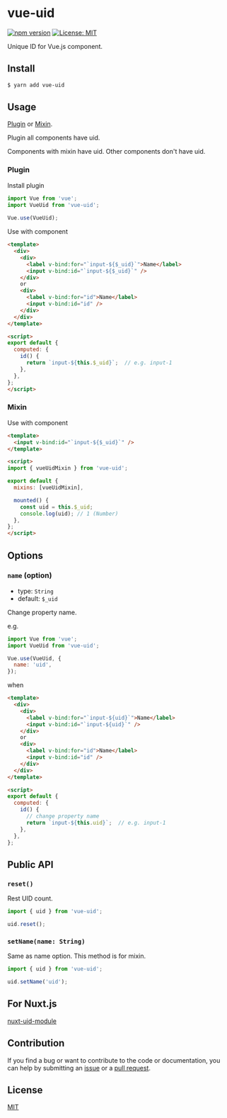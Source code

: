 # vue-uid

[![npm version](https://badge.fury.io/js/vue-uid.svg)](https://badge.fury.io/js/vue-uid)
[![License: MIT](https://img.shields.io/badge/License-MIT-green.svg)](https://opensource.org/licenses/MIT)

Unique ID for Vue.js component.


## Install

```bash
$ yarn add vue-uid
```

## Usage

[Plugin](#Plugin) or [Mixin](#Mixin).

Plugin all components have uid.

Components with mixin have uid.
Other components don't have uid.

### Plugin

Install plugin

```JavaScript
import Vue from 'vue';
import VueUid from 'vue-uid';
 
Vue.use(VueUid);
```

Use with component

```HTML
<template>
  <div>
    <div>
      <label v-bind:for="`input-${$_uid}`">Name</label>
      <input v-bind:id="`input-${$_uid}`" />
    </div>
    or
    <div>
      <label v-bind:for="id">Name</label>
      <input v-bind:id="id" />
    </div>
  </div>
</template>

<script>
export default {
  computed: {
    id() {
      return `input-${this.$_uid}`;  // e.g. input-1
    },
  },
};
</script>
```

### Mixin

Use with component

```HTML
<template>
  <input v-bind:id="`input-${$_uid}`" />
</template>

<script>
import { vueUidMixin } from 'vue-uid';

export default {
  mixins: [vueUidMixin],

  mounted() {
    const uid = this.$_uid;
    console.log(uid); // 1 (Number)
  },
};
</script>
```

## Options

### `name` (option)

- type: `String`
- default: `$_uid`

Change property name.

e.g.

```JavaScript
import Vue from 'vue';
import VueUid from 'vue-uid';

Vue.use(VueUid, {
  name: 'uid',
});
```

when

```HTML
<template>
  <div>
    <div>
      <label v-bind:for="`input-${uid}`">Name</label>
      <input v-bind:id="`input-${uid}`" />
    </div>
    or
    <div>
      <label v-bind:for="id">Name</label>
      <input v-bind:id="id" />
    </div>
  </div>
</template>

<script>
export default {
  computed: {
    id() {
      // change property name
      return `input-${this.uid}`;  // e.g. input-1
    },
  },
};
```

## Public API

### `reset()`

Rest UID count.

```JavaScript
import { uid } from 'vue-uid';

uid.reset();
```

### `setName(name: String)`

Same as name option.
This method is for mixin.


```JavaScript
import { uid } from 'vue-uid';

uid.setName('uid');
```

## For Nuxt.js

[nuxt-uid-module](https://github.com/mya-ake/nuxt-uid-module)

## Contribution

If you find a bug or want to contribute to the code or documentation, you can help by submitting an [issue](https://github.com/mya-ake/vue-uid/issues) or a [pull request](https://github.com/mya-ake/vue-uid/pulls).

## License

[MIT](https://github.com/mya-ake/vue-uid/blob/master/LICENSE)
